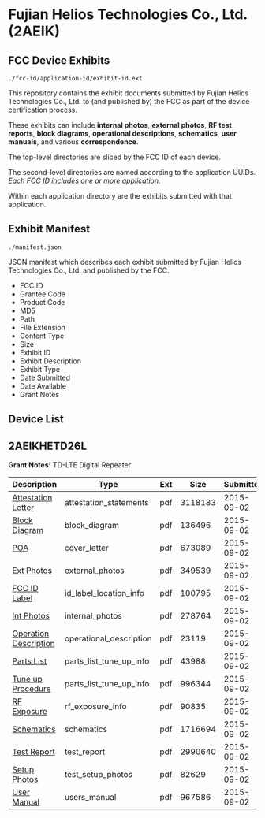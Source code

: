 # Fujian Helios Technologies Co., Ltd. (2AEIK)
## FCC Device Exhibits

```
./fcc-id/application-id/exhibit-id.ext
```

This repository contains the exhibit documents submitted by Fujian Helios Technologies Co., Ltd. to (and published by) the FCC as part of the device certification process.

These exhibits can include **internal photos**, **external photos**, **RF test reports**, **block diagrams**, **operational descriptions**, **schematics**, **user manuals**, and various **correspondence**.

The top-level directories are sliced by the FCC ID of each device.

The second-level directories are named according to the application UUIDs. *Each FCC ID includes one or more application.*

Within each application directory are the exhibits submitted with that application. 

## Exhibit Manifest

```
./manifest.json
```

JSON manifest which describes each exhibit submitted by Fujian Helios Technologies Co., Ltd. and published by the FCC.

- FCC ID
- Grantee Code
- Product Code
- MD5
- Path
- File Extension
- Content Type
- Size
- Exhibit ID
- Exhibit Description
- Exhibit Type
- Date Submitted
- Date Available
- Grant Notes

## Device List
## 2AEIKHETD26L
**Grant Notes:** TD-LTE Digital Repeater

| Description | Type | Ext | Size | Submitted | Available |
| ----------- | ---- | --- | ---- | --------- | --------- |
| [Attestation Letter](2AEIKHETD26L/3e27e8cacc89523be2002bb40232b809/2737893.pdf) | attestation_statements | pdf | 3118183 | 2015-09-02 | 2015-09-02 |
| [Block Diagram](2AEIKHETD26L/3e27e8cacc89523be2002bb40232b809/2737894.pdf) | block_diagram | pdf | 136496 | 2015-09-02 | 2015-09-02 |
| [POA](2AEIKHETD26L/3e27e8cacc89523be2002bb40232b809/2737892.pdf) | cover_letter | pdf | 673089 | 2015-09-02 | 2015-09-02 |
| [Ext Photos](2AEIKHETD26L/3e27e8cacc89523be2002bb40232b809/2737895.pdf) | external_photos | pdf | 349539 | 2015-09-02 | 2015-09-02 |
| [FCC ID Label](2AEIKHETD26L/3e27e8cacc89523be2002bb40232b809/2737896.pdf) | id_label_location_info | pdf | 100795 | 2015-09-02 | 2015-09-02 |
| [Int Photos](2AEIKHETD26L/3e27e8cacc89523be2002bb40232b809/2737897.pdf) | internal_photos | pdf | 278764 | 2015-09-02 | 2015-09-02 |
| [Operation Description](2AEIKHETD26L/3e27e8cacc89523be2002bb40232b809/2737898.pdf) | operational_description | pdf | 23119 | 2015-09-02 | 2015-09-02 |
| [Parts List](2AEIKHETD26L/3e27e8cacc89523be2002bb40232b809/2737899.pdf) | parts_list_tune_up_info | pdf | 43988 | 2015-09-02 | 2015-09-02 |
| [Tune up Procedure](2AEIKHETD26L/3e27e8cacc89523be2002bb40232b809/2737900.pdf) | parts_list_tune_up_info | pdf | 996344 | 2015-09-02 | 2015-09-02 |
| [RF Exposure](2AEIKHETD26L/3e27e8cacc89523be2002bb40232b809/2737901.pdf) | rf_exposure_info | pdf | 90835 | 2015-09-02 | 2015-09-02 |
| [Schematics](2AEIKHETD26L/3e27e8cacc89523be2002bb40232b809/2737902.pdf) | schematics | pdf | 1716694 | 2015-09-02 | 2015-09-02 |
| [Test Report](2AEIKHETD26L/3e27e8cacc89523be2002bb40232b809/2737903.pdf) | test_report | pdf | 2990640 | 2015-09-02 | 2015-09-02 |
| [Setup Photos](2AEIKHETD26L/3e27e8cacc89523be2002bb40232b809/2737904.pdf) | test_setup_photos | pdf | 82629 | 2015-09-02 | 2015-09-02 |
| [User Manual](2AEIKHETD26L/3e27e8cacc89523be2002bb40232b809/2737905.pdf) | users_manual | pdf | 967586 | 2015-09-02 | 2015-09-02 |
